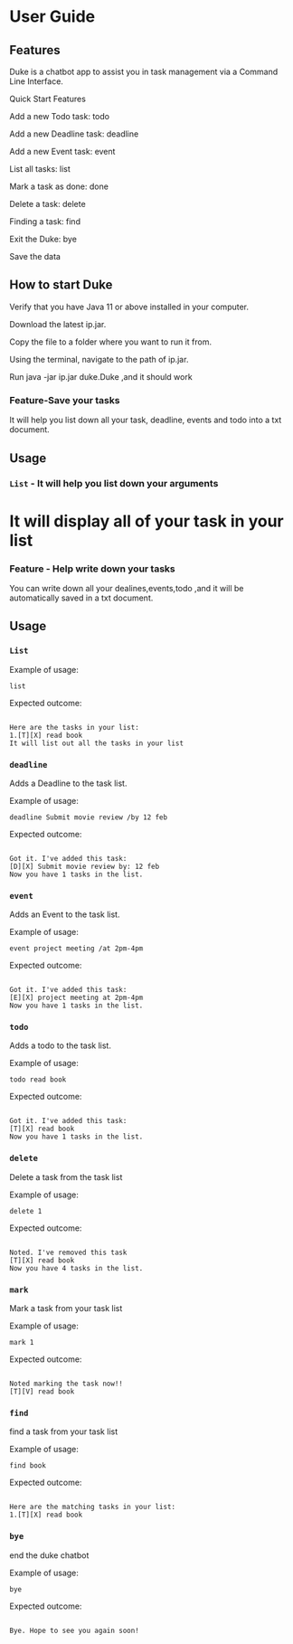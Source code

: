 # User Guide

## Features

Duke is a chatbot app to assist you in task management via a Command Line Interface.

Quick Start
Features

Add a new Todo task: todo

Add a new Deadline task: deadline

Add a new Event task: event

List all tasks: list

Mark a task as done: done

Delete a task: delete

Finding a task: find

Exit the Duke: bye

Save the data
## How to start Duke
Verify that you have Java 11 or above installed in your computer.

Download the latest ip.jar.

Copy the file to a folder where you want to run it from.

Using the terminal, navigate to the path of ip.jar.

Run java -jar ip.jar duke.Duke ,and it should work
### Feature-Save your tasks

It will help you list down all your task, deadline, events and todo into a txt document.

## Usage

### `List` - It will help you list down your arguments

It will display all of your task in your list
=======
### Feature - Help write down your tasks

You can write down all your dealines,events,todo ,and it will be automatically saved in a txt document.



## Usage

### `List`



Example of usage:

`list`

Expected outcome:



```

Here are the tasks in your list:
1.[T][X] read book
It will list out all the tasks in your list

```
### `deadline`

Adds a Deadline to the task list.

Example of usage:

`deadline Submit movie review /by 12 feb`

Expected outcome:



```

Got it. I've added this task:
[D][X] Submit movie review by: 12 feb
Now you have 1 tasks in the list.

```
### `event`

Adds an Event to the task list.

Example of usage:

`event project meeting /at 2pm-4pm`

Expected outcome:



```

Got it. I've added this task:
[E][X] project meeting at 2pm-4pm
Now you have 1 tasks in the list.

```
### `todo`

Adds a todo to the task list.

Example of usage:

`todo read book`

Expected outcome:



```

Got it. I've added this task:
[T][X] read book
Now you have 1 tasks in the list.

```
### `delete`

Delete a task from the task list

Example of usage:

`delete 1`

Expected outcome:



```

Noted. I've removed this task
[T][X] read book
Now you have 4 tasks in the list.

```
### `mark`

Mark a task from your task list

Example of usage:

`mark 1`

Expected outcome:



```

Noted marking the task now!!
[T][V] read book

```
### `find`

find a task from your task list

Example of usage:

`find book`

Expected outcome:



```

Here are the matching tasks in your list:
1.[T][X] read book

```
### `bye`

end the duke chatbot

Example of usage:

`bye`

Expected outcome:



```

Bye. Hope to see you again soon!


```